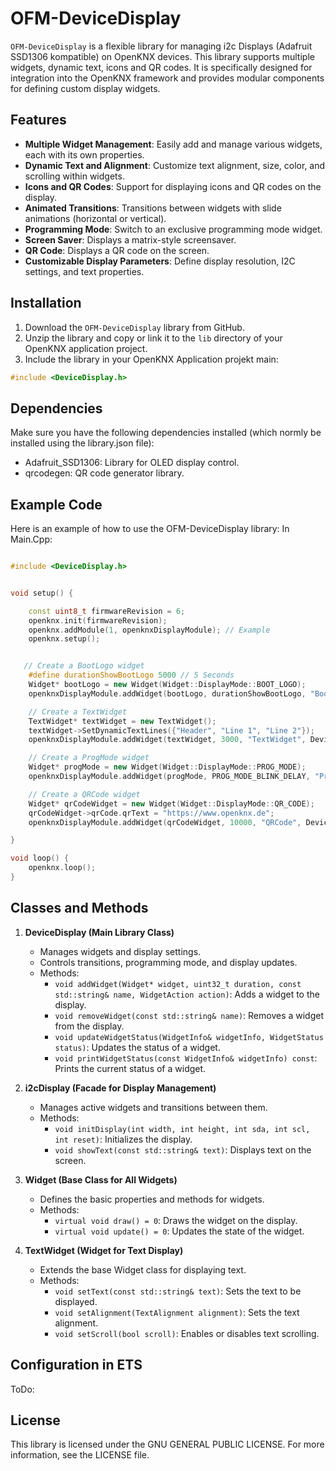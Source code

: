 # OFM-DeviceDisplay

`OFM-DeviceDisplay` is a flexible library for managing i2c Displays (Adafruit SSD1306 kompatible) on OpenKNX devices. This library supports multiple widgets, dynamic text, icons and QR codes. It is specifically designed for integration into the OpenKNX framework and provides modular components for defining custom display widgets.

## Features

- **Multiple Widget Management**: Easily add and manage various widgets, each with its own properties.
- **Dynamic Text and Alignment**: Customize text alignment, size, color, and scrolling within widgets.
- **Icons and QR Codes**: Support for displaying icons and QR codes on the display.
- **Animated Transitions**: Transitions between widgets with slide animations (horizontal or vertical).
- **Programming Mode**: Switch to an exclusive programming mode widget.
- **Screen Saver**: Displays a matrix-style screensaver.
- **QR Code**: Displays a QR code on the screen.
- **Customizable Display Parameters**: Define display resolution, I2C settings, and text properties.

## Installation

1. Download the `OFM-DeviceDisplay` library from GitHub.
2. Unzip the library and copy or link it to the `lib` directory of your OpenKNX application project.
3. Include the library in your OpenKNX Application projekt main:
```cpp
#include <DeviceDisplay.h>
```

## Dependencies

Make sure you have the following dependencies installed (which normly be installed using the library.json file):

- Adafruit_SSD1306: Library for OLED display control.
- qrcodegen: QR code generator library.

## Example Code

Here is an example of how to use the OFM-DeviceDisplay library:
In Main.Cpp:
```cpp

#include <DeviceDisplay.h>


void setup() {

    const uint8_t firmwareRevision = 6;
    openknx.init(firmwareRevision);
    openknx.addModule(1, openknxDisplayModule); // Example
    openknx.setup();


   // Create a BootLogo widget
    #define durationShowBootLogo 5000 // 5 Seconds
    Widget* bootLogo = new Widget(Widget::DisplayMode::BOOT_LOGO);
    openknxDisplayModule.addWidget(bootLogo, durationShowBootLogo, "BootLogo", DeviceDisplay::WidgetAction::StatusFlag | DeviceDisplay::WidgetAction::InternalEnabled | DeviceDisplay::WidgetAction::AutoRemoveFlag);

    // Create a TextWidget
    TextWidget* textWidget = new TextWidget();
    textWidget->SetDynamicTextLines({"Header", "Line 1", "Line 2"});
    openknxDisplayModule.addWidget(textWidget, 3000, "TextWidget", DeviceDisplay::WidgetAction::NoAction);

    // Create a ProgMode widget
    Widget* progMode = new Widget(Widget::DisplayMode::PROG_MODE);
    openknxDisplayModule.addWidget(progMode, PROG_MODE_BLINK_DELAY, "ProgMode", DeviceDisplay::WidgetAction::StatusFlag | DeviceDisplay::WidgetAction::ExternalManaged);

    // Create a QRCode widget
    Widget* qrCodeWidget = new Widget(Widget::DisplayMode::QR_CODE);
    qrCodeWidget->qrCode.qrText = "https://www.openknx.de";
    openknxDisplayModule.addWidget(qrCodeWidget, 10000, "QRCode", DeviceDisplay::WidgetAction::NoAction);

}

void loop() {
    openknx.loop();
}
```

## Classes and Methods

1. **DeviceDisplay (Main Library Class)**
    - Manages widgets and display settings.
    - Controls transitions, programming mode, and display updates.
    - Methods:
        - `void addWidget(Widget* widget, uint32_t duration, const std::string& name, WidgetAction action)`: Adds a widget to the display.
        - `void removeWidget(const std::string& name)`: Removes a widget from the display.
        - `void updateWidgetStatus(WidgetInfo& widgetInfo, WidgetStatus status)`: Updates the status of a widget.
        - `void printWidgetStatus(const WidgetInfo& widgetInfo) const`: Prints the current status of a widget.

2. **i2cDisplay (Facade for Display Management)**
    - Manages active widgets and transitions between them.
    - Methods:
        - `void initDisplay(int width, int height, int sda, int scl, int reset)`: Initializes the display.
        - `void showText(const std::string& text)`: Displays text on the screen.

3. **Widget (Base Class for All Widgets)**
    - Defines the basic properties and methods for widgets.
    - Methods:
        - `virtual void draw() = 0`: Draws the widget on the display.
        - `virtual void update() = 0`: Updates the state of the widget.

4. **TextWidget (Widget for Text Display)**
    - Extends the base Widget class for displaying text.
    - Methods:
        - `void setText(const std::string& text)`: Sets the text to be displayed.
        - `void setAlignment(TextAlignment alignment)`: Sets the text alignment.
        - `void setScroll(bool scroll)`: Enables or disables text scrolling.


## Configuration in ETS

ToDo: 

## License

This library is licensed under the GNU GENERAL PUBLIC LICENSE. For more information, see the LICENSE file.

